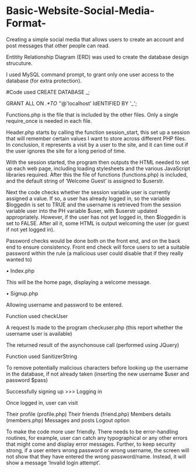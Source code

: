 # Basic-Website-Social-Media-Format-

Creating a simple social media that allows users to create an account and post messages that other people can read. 

Entitity Relationship Diagram (ERD) was used to create the database design strucuture. 

I used MySQL command prompt, to grant only one user access to the database (for extra protection). 

#Code used 
CREATE DATABASE _;

GRANT ALL ON _.*TO '_'@'localhost'
IdENTIFIED BY '_';


Functions.php is the file that is included by the other files. Only a single require_once is needed in each file. 

Header.php starts by calling the function session_start, this set up a session that will remember certain values I want to store across different PHP files. In conclusion, it represents a visit by a user to the site, and it can time out if the user ignores the site for a long period of time. 

With the session started, the program then outputs the HTML needed to set up each web page, including loading stylesheets and the various JavaScript libraries required. After this the file of functions (functions.php) is included, and the default string of ‘Welcome Guest’ is assigned to $userstr. 

Next the code checks whether the session variable user is currently assigned a value. If so, a user has already logged in, so the variable $loggedin is set to TRUE and the username is retrieved from the session variable user into the PH variable $user, with $userstr updated appropriately. However, if the user has not yet logged in, then $loggedin is set to FALSE. After all it, some HTML is output welcoming the user (or guest if not yet logged in). 

Password checks would be done both on the front end, and on the back end to ensure consistency. Front end check will force users to set a suitable password within the rule (a malicious user could disable that if they really wanted to) 

•	Index.php 

This will be the home page, displaying a welcome message. 

•	Signup.php 

Allowing username and password to be entered. 

Function used  checkUser 

A request Is made to the program checkuser.php (this report whether the username user is available) 

The returned result of the asynchonouse call (performed using JQuery) 

Function used SanitizerString 

To remove potentially malicious characters before looking up the username in the database, if not already taken (inserting the new username $user and password $pass)

Successfully signing up >>> Logging in  

Once logged in, user can visit 

Their profile (profile.php)
Their friends (friend.php)
Members details (members.php)
Messages and posts 
Logout option 

To make the code more user friendly. There needs to be error-handling routines, for example, user can catch any typographical or any other errors that might come and display error messages. Further, to keep security strong, if a user enters wrong password or wrong username, the screen will not show that they have entered the wrong password/name. Instead, it will show a message ‘Invalid login attempt’. 
